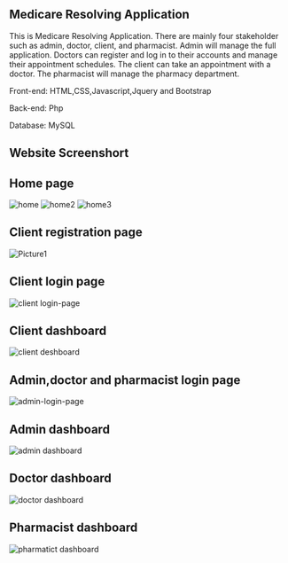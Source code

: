 ## Medicare Resolving Application

This is Medicare Resolving Application. There are mainly four stakeholder such as admin, doctor, client, and pharmacist. Admin will manage the full application. Doctors can register and log in to their accounts and manage their appointment schedules. 
The client can take an appointment with a doctor. The pharmacist will manage the pharmacy department.



Front-end: HTML,CSS,Javascript,Jquery and Bootstrap

Back-end: Php

Database: MySQL


## Website Screenshort

## Home page
![home](https://user-images.githubusercontent.com/68535783/183963691-967c05a2-3c65-4b91-9eb0-860499161f12.png)
![home2](https://user-images.githubusercontent.com/68535783/183963718-1194f5ea-6e45-4e37-840f-68acd8c3b3df.png)
![home3](https://user-images.githubusercontent.com/68535783/183963725-c71a211a-2f1b-4404-ae7d-cff6fb23f9f3.png)
## Client registration page
![Picture1](https://user-images.githubusercontent.com/68535783/183965923-fb10d787-b4d7-4177-81d9-075564aa4293.png)
## Client login page
![client login-page](https://user-images.githubusercontent.com/68535783/183964863-2e35a802-253e-4f36-89ce-14a007e8fb60.png)
## Client dashboard
![client deshboard](https://user-images.githubusercontent.com/68535783/183964992-73acaefa-9620-4882-b292-58a9fba336ca.png)
## Admin,doctor and pharmacist login page
![admin-login-page](https://user-images.githubusercontent.com/68535783/183965060-a9da1acd-37be-4d64-b5ef-9d789f2548e4.png)
## Admin dashboard
![admin dashboard](https://user-images.githubusercontent.com/68535783/183965119-81a4fc98-65c7-4cc5-b202-b72c15eaccd7.png)
## Doctor dashboard
![doctor dashboard](https://user-images.githubusercontent.com/68535783/183965185-739a46eb-b261-49b6-996d-6e7d57a5554f.png)
## Pharmacist dashboard
![pharmatict dashboard](https://user-images.githubusercontent.com/68535783/183965256-b0cadbad-eb5d-4bf8-9b8e-8cde8fbb9fc9.png)


